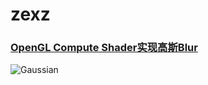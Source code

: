 # zexz

### [OpenGL Compute Shader实现高斯Blur](https://zhuanlan.zhihu.com/p/143210975)
 
 ![Gaussian](https://github.com/zsh965866221/zexz/blob/master/resources/images/Compute_Gaussian.png?raw=true)
 
